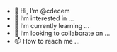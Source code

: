 - 👋 Hi, I’m @cdecem
- 👀 I’m interested in ...
- 🌱 I’m currently learning ...
- 💞️ I’m looking to collaborate on ...
- 📫 How to reach me ...

<!---
cdecem/cdecem is a ✨ special ✨ repository because its `README.md` (this file) appears on your GitHub profile.
You can click the Preview link to take a look at your changes.
--->
